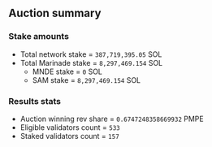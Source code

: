 ## Auction summary

### Stake amounts
- Total network stake = `387,719,395.05` SOL
- Total Marinade stake = `8,297,469.154` SOL
  - MNDE stake = `0` SOL
  - SAM stake = `8,297,469.154` SOL

### Results stats
- Auction winning rev share = `0.6747248358669932` PMPE
- Eligible validators count = `533`
- Staked validators count = `157`
